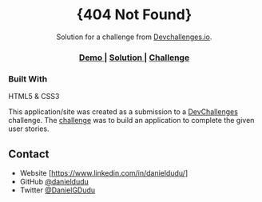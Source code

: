 <!-- Please update value in the {}  -->

<h1 align="center">{404 Not Found}</h1>

<div align="center">
   Solution for a challenge from  <a href="http://devchallenges.io" target="_blank">Devchallenges.io</a>.
</div>

<div align="center">
  <h3>
    <a href="https://vercel.com/danieldudu/404-not-found-master">
      Demo
    </a>
    <span> | </span>
    <a href="https://github.com/danieldudu/404-not-found-master">
      Solution
    </a>
    <span> | </span>
    <a href="https://devchallenges.io/challenges/wBunSb7FPrIepJZAg0sY">
      Challenge
    </a>
  </h3>
</div>

### Built With

HTML5 & CSS3

This application/site was created as a submission to a [DevChallenges](https://devchallenges.io/challenges) challenge. The [challenge](https://devchallenges.io/challenges/wBunSb7FPrIepJZAg0sY) was to build an application to complete the given user stories.

## Contact

- Website [https://www.linkedin.com/in/danieldudu/]
- GitHub [@danieldudu](https://github.com/danieldudu})
- Twitter [@DanielGDudu](https://{twitter.com/danielgdudu})
